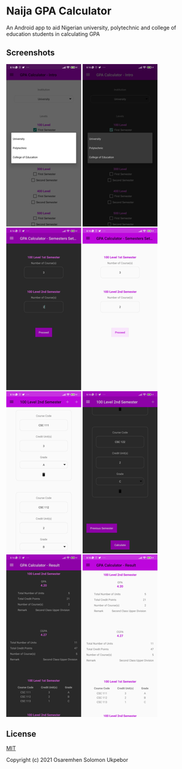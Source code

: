 # Naija GPA Calculator

An Android app to aid Nigerian university, polytechnic and college of education students in calculating GPA

## Screenshots
<img src="screenshots/Intro%20Screen%20Light.jpg" alt="Intro Screen Light Mode" width="200"/> <img src="screenshots/Intro%20Screen%20Dark.jpg" alt="Intro Screen Dark Mode" width="200"/>
<img src="screenshots/Semester%20Setup%20Screen%20Dark.jpg" alt="Semester Setup Screen Dark Mode" width="200"/> <img src="screenshots/Semester%20Setup%20Screen%20Light.jpg" alt="Semester Setup Screen Light Mode" width="200"/>
<img src="screenshots/Calculator%20Screen%20Light.jpg" alt="Calculator Screen Light Mode" width="200"/> <img src="screenshots/Calculator%20Screen%20Dark.jpg" alt="Calculator Screen Dark Mode" width="200"/>
<img src="screenshots/Result%20Screen%20Dark.jpg" alt="Result Screen Dark Mode" width="200"/> <img src="screenshots/Result%20Screen%20Light.jpg" alt="Result Screen Light Mode" width="200"/>

## License
[MIT](http://opensource.org/licenses/MIT)

Copyright (c) 2021 Osaremhen Solomon Ukpebor
